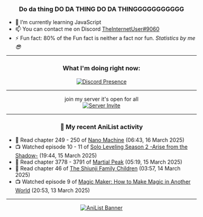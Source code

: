 <div align="center">

### Do da thing DO DA THING DO DA THINGGGGGGGGGGG
</div>

- 🌱 I’m currently learning JavaScript
- 📫 You can contact me on Discord [TheInternetUser#9060](https://discord.com/users/534117072796385300)
- ⚡ Fun fact: 80% of the Fun fact is neither a fact nor fun. _Statistics by me 😎_
<hr>

<div align="center">

### What I'm doing right now:
[![Discord Presence](https://lanyard.cnrad.dev/api/534117072796385300)](https://discord.com/users/534117072796385300)
<hr>

join my server it's open for all <br>
[![Server Invite](https://invidget.switchblade.xyz/bfYgVHxrSs)](https://discord.gg/bfYgVHxrSs)

<hr>
  
### 🌸 My recent AniList activity

</div>

<!-- ANILIST_ACTIVITY:start -->

-   📖 Read chapter 249 - 250 of [Nano Machine](https://anilist.co/manga/120980) (06:43, 16 March 2025)
-   📺 Watched episode 10 - 11 of [Solo Leveling Season 2 -Arise from the Shadow-](https://anilist.co/anime/176496) (19:44, 15 March 2025)
-   📖 Read chapter 3778 - 3791 of [Martial Peak](https://anilist.co/manga/104494) (05:19, 15 March 2025)
-   📖 Read chapter 46 of [The Shiunji Family Children](https://anilist.co/manga/144374) (03:57, 14 March 2025)
-   📺 Watched episode 9 of [Magic Maker: How to Make Magic in Another World](https://anilist.co/anime/179297) (20:53, 13 March 2025)

<!-- ANILIST_ACTIVITY:end -->
<hr>

<div align="center">

[![AniList Banner](https://img.anili.st/User/929966)](https://anilist.co/user/TheInternetUser)

<!-- ![Profile views](https://gpvc.arturio.dev/TheInternetUse7) Since 2023-01-09 -->
<br>


</div>
